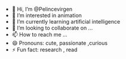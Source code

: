 - 👋 Hi, I’m @Pelincevirgen
- 👀 I’m interested in animation
- 🌱 I’m currently learning artificial intelligence 
- 💞️ I’m looking to collaborate on ...
- 📫 How to reach me ...
- 😄 Pronouns: cute, passionate ,curious
- ⚡ Fun fact: research , read

<!---
Pelincevirgen/Pelincevirgen is a ✨ special ✨ repository because its `README.md` (this file) appears on your GitHub profile.
You can click the Preview link to take a look at your changes.
--->
